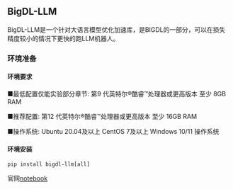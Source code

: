 ##  BigDL-LLM

BigDL-LLM是一个针对大语言模型优化加速库，是BIGDL的一部分，可以在损失精度较小的情况下更快的跑LLM机器人。

### 环境准备

#### 环境要求

■最低配置仅能实验部分章节:
第9 代英特尔®酷睿™处理器或更高版本
至少 8GB RAM

■推荐配置:
第12 代英特尔®酷睿™处理器或更高版本
至少 16GB RAM

■操作系统:
Ubuntu 20.04及以上
CentOS 7及以上
Windows 10/11 操作系统
#### 环境安装
```shell
pip install bigdl-llm[all]
```
官网[notebook](https://github.com/intel-analytics/bigdl-llm-tutorial)


